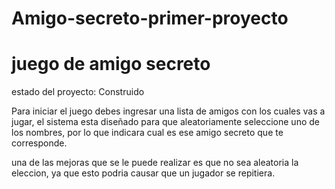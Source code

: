 # Amigo-secreto-primer-proyecto
<h1> juego de amigo secreto </h1>

estado del proyecto: Construido

Para iniciar el juego debes ingresar una lista de amigos con los cuales vas a jugar, el sistema esta diseñado para que aleatoriamente seleccione uno de los nombres, por lo que indicara cual es ese amigo secreto que te corresponde.

una de las mejoras que se le puede realizar es que no sea aleatoria la eleccion, ya que esto podria causar que un jugador se repitiera.
